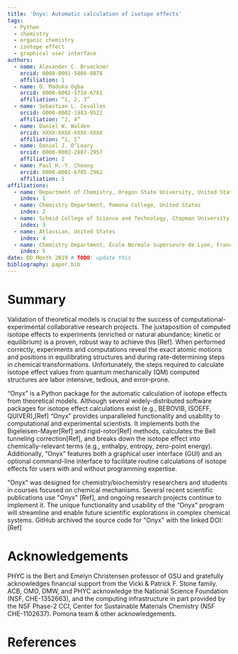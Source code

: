 ```yaml
---
title: 'Onyx: Automatic calculation of isotope effects'
tags:
  - Python
  - chemistry
  - organic chemistry
  - isotope effect
  - graphical user interface
authors:
  - name: Alexander C. Brueckner
    orcid: 0000-0001-5866-0878
    affiliation: 1
  - name: O. Maduka Ogba
    orcid: 0000-0002-5718-6761
    affiliation: “1, 2, 3”
  - name: Sebastian L. Cevallos
    orcid: 0000-0002-1983-9522
    affiliation: “2, 4”
  - name: Daniel W. Walden
    orcid: XXXX-XXXX-XXXX-XXXX
    affiliation: “1, 5”
  - name: Daniel J. O’Leary
    orcid: 0000-0002-2887-2957
    affiliation: 2
  - name: Paul H.-Y. Cheong
    orcid: 0000-0001-6705-2962
    affiliation: 1
affiliations:
  - name: Department of Chemistry, Oregon State University, United States
    index: 1
  - name: Chemistry Department, Pomona College, United States
    index: 2
  - name: Schmid College of Science and Technology, Chapman University, United States
    index: 3
  - name: Atlassian, United States
    index: 4
  - name: Chemistry Department, École Normale Supérieure de Lyon, France
    index: 5
date: DD Month 2019 # TODO: update this
bibliography: paper.bib
---
```


# Summary

Validation of theoretical models is crucial to the success of computational-experimental collaborative research projects. The juxtaposition of computed isotope effects to experiments (enriched or natural abundance; kinetic or equilibrium) is a proven, robust way to achieve this [Ref]. When performed correctly, experiments and computations reveal the exact atomic motions and positions in equilibrating structures and during rate-determining steps in chemical transformations. Unfortunately, the steps required to calculate isotope effect values from quantum mechanically (QM) computed structures are labor intensive, tedious, and error-prone.

“Onyx” is a Python package for the automatic calculation of isotope effects from theoretical models. Although several widely-distributed software packages for isotope effect calculations exist (e.g., BEBOVIB, ISOEFF, QUIVER),[Ref] “Onyx” provides unparalleled functionality and usability to computational and experimental scientists. It implements both the Bigeleisen-Mayer[Ref] and rigid-rotor[Ref] methods, calculates the Bell tunneling correction[Ref], and breaks down the isotope effect into chemically-relevant terms (e.g., enthalpy, entropy, zero-point energy). Additionally, “Onyx” features both a graphical user interface (GUI) and an optional command-line interface to facilitate routine calculations of isotope effects for users with and without programming expertise.

“Onyx” was designed for chemistry/biochemistry researchers and students in courses focused on chemical mechanisms. Several recent scientific publications use "Onyx" [Ref], and ongoing research projects continue to implement it. The unique functionality and usability of the “Onyx” program will streamline and enable future scientific explorations in complex chemical systems. GitHub archived the source code for "Onyx" with the linked DOI: [Ref]

# Acknowledgements

PHYC is the Bert and Emelyn Christensen professor of OSU and gratefully acknowledges financial support from the Vicki & Patrick F. Stone family. ACB, OMO, DMW, and PHYC acknowledge the National Science Foundation (NSF, CHE-1352663), and the computing infrastructure in part provided by the NSF Phase-2 CCI, Center for Sustainable Materials Chemistry (NSF CHE-1102637). Pomona team & other acknowledgements.

# References
